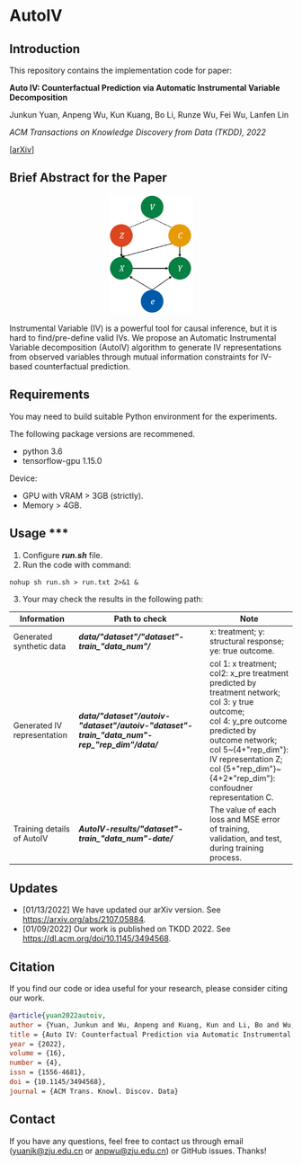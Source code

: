 # AutoIV

## Introduction

This repository contains the implementation code for paper:

**Auto IV: Counterfactual Prediction via Automatic Instrumental Variable Decomposition**

Junkun Yuan, Anpeng Wu, Kun Kuang, Bo Li, Runze Wu, Fei Wu, Lanfen Lin

*ACM Transactions on Knowledge Discovery from Data (TKDD), 2022*

[[arXiv](https://arxiv.org/abs/2107.05884)]

## Brief Abstract for the Paper

<p align="center">
    <img src="framework.png" width="150"> <br>
</p>

Instrumental Variable (IV) is a powerful tool for causal inference, but it is hard to find/pre-define valid IVs. We propose an Automatic Instrumental Variable decomposition (AutoIV) algorithm to generate IV representations from observed variables through mutual information constraints for IV-based counterfactual prediction.

## Requirements

You may need to build suitable Python environment for the experiments.

The following package versions are recommened.

* python 3.6
* tensorflow-gpu 1.15.0

Device:

* GPU with VRAM > 3GB (strictly).
* Memory > 4GB.

## Usage ***

1. Configure ***run.sh*** file.
2. Run the code with command:

```
nohup sh run.sh > run.txt 2>&1 &
```

3. Your may check the results in the following path:

| Information                 | Path to check                                                                               | Note                                                                                                                                                                                                                                                                                                                                                                      |
| --------------------------- | ------------------------------------------------------------------------------------------- | ------------------------------------------------------------------------------------------------------------------------------------------------------------------------------------------------------------------------------------------------------------------------------------------------------------------------------------------------------------------------- |
| Generated synthetic data    | ***data/"dataset"/"dataset"-train_"data_num"/***                                            | x: treatment; y: structural response; ye: true outcome.                                                                                                                                                                                                                                                                                                             |
| Generated IV representation | ***data/"dataset"/autoiv-"dataset"/autoiv-"dataset"-train_"data_num"-rep_"rep_dim"/data/*** | col 1: x treatment;<br />col2: x_pre treatment predicted by treatment network;<br />col 3: y true outcome;<br />col 4: y_pre outcome predicted by outcome network;<br />col 5~{4+"rep_dim"}: IV representation Z;<br />col {5+"rep_dim"}~{4+2*"rep_dim"}: confoudner representation C. |
| Training details of AutoIV  | ***AutoIV-results/"dataset"-train_"data_num"-date/***                                       | The value of each loss and MSE error of training, validation, and test,<br />during training process.                                                                                                                                                                                                                                                                     |

## Updates

- [01/13/2022] We have updated our arXiv version. See https://arxiv.org/abs/2107.05884.
- [01/09/2022] Our work is published on TKDD 2022. See https://dl.acm.org/doi/10.1145/3494568.

## Citation

If you find our code or idea useful for your research, please consider citing our work.

```bib
@article{yuan2022autoiv,
author = {Yuan, Junkun and Wu, Anpeng and Kuang, Kun and Li, Bo and Wu, Runze and Wu, Fei and Lin, Lanfen},
title = {Auto IV: Counterfactual Prediction via Automatic Instrumental Variable Decomposition},
year = {2022},
volume = {16},
number = {4},
issn = {1556-4681},
doi = {10.1145/3494568},
journal = {ACM Trans. Knowl. Discov. Data}
```

## Contact

If you have any questions, feel free to contact us through email (yuanjk@zju.edu.cn or anpwu@zju.edu.cn) or GitHub issues. Thanks!
